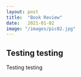```yaml
---
layout: post
title:  "Book Review"
date:   2021-01-02
image: "/images/pic02.jpg"
---
```


## Testing testing
Testing testing
